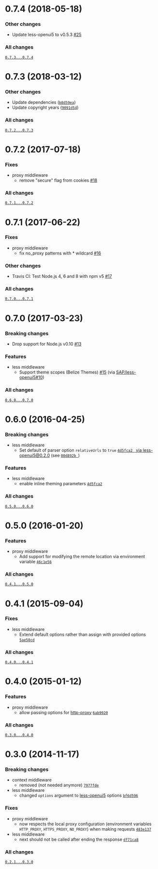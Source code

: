 # 0.7.4 (2018-05-18)

### Other changes
- Update less-openui5 to v0.5.3 [#25](https://github.com/SAP/connect-openui5/pull/25)

### All changes
[`0.7.3...0.7.4`](https://github.com/SAP/connect-openui5/compare/0.7.3...0.7.4)


# 0.7.3 (2018-03-12)

### Other changes
- Update dependencies ([`b8d59ea`](https://github.com/SAP/connect-openui5/commit/b8d59ea8cd1e2db46b5c5f0117f02ed40aa1a097))
- Update copyright years ([`9091d54`](https://github.com/SAP/connect-openui5/commit/9091d5459126a6080a03b5db360c31d9d30c2665))

### All changes
[`0.7.2...0.7.3`](https://github.com/SAP/connect-openui5/compare/0.7.2...0.7.3)


# 0.7.2 (2017-07-18)

### Fixes
- proxy middleware
  - remove "secure" flag from cookies [#18](https://github.com/SAP/connect-openui5/pull/18)

### All changes
[`0.7.1...0.7.2`](https://github.com/SAP/connect-openui5/compare/0.7.1...0.7.2)


# 0.7.1 (2017-06-22)

### Fixes
- proxy middleware
  - fix no_proxy patterns with * wildcard [#16](https://github.com/SAP/connect-openui5/pull/16)

### Other changes
- Travis CI: Test Node.js 4, 6 and 8 with npm v5 [#17](https://github.com/SAP/connect-openui5/pull/17)

### All changes
[`0.7.0...0.7.1`](https://github.com/SAP/connect-openui5/compare/0.7.0...0.7.1)


# 0.7.0 (2017-03-23)

### Breaking changes
- Drop support for Node.js v0.10 [#13](https://github.com/SAP/connect-openui5/pull/13)

### Features
- less middleware
  - Support theme scopes (Belize Themes) [#15](https://github.com/SAP/connect-openui5/pull/15) (via [SAP/less-openui5#10](https://github.com/SAP/less-openui5/pull/10))

### All changes
[`0.6.0...0.7.0`](https://github.com/SAP/connect-openui5/compare/0.6.0...0.7.0)


# 0.6.0 (2016-04-25)

### Breaking changes
- less middleware
  - Set default of parser option `relativeUrls` to `true` [`4d5fca2 ` via less-openui5@0.2.0](https://github.com/SAP/connect-openui5/commit/4d5fca25954049eec4af53c8bd12c54d6ad020aa) (see [`00d892b `](https://github.com/SAP/less-openui5/commit/00d892b95c8c0401b8a61f1b1709dfc4a68cfa26))

### Features
- less middleware
  - enable inline theming parameters [`4d5fca2`](https://github.com/SAP/connect-openui5/commit/4d5fca25954049eec4af53c8bd12c54d6ad020aa)

### All changes
[`0.5.0...0.6.0`](https://github.com/SAP/connect-openui5/compare/0.5.0...0.6.0)


# 0.5.0 (2016-01-20)

### Features
- proxy middleware
  - Add support for modifying the remote location via environment variable [`46c1e56`](https://github.com/SAP/connect-openui5/commit/46c1e56db46357fee59ee072e0c82516d5c17e9e)

### All changes
[`0.4.1...0.5.0`](https://github.com/SAP/connect-openui5/compare/0.4.1...0.5.0)


# 0.4.1 (2015-09-04)

### Fixes
- less middleware
  - Extend default options rather than assign with provided options [`5ae50cd`](https://github.com/SAP/connect-openui5/commit/5ae50cd753ef5e2a3ba2807a70877ef79b6ce433)

### All changes
[`0.4.0...0.4.1`](https://github.com/SAP/connect-openui5/compare/0.4.0...0.4.1)


# 0.4.0 (2015-01-12)

### Features
- proxy middleware
  - allow passing options for [http-proxy](https://github.com/nodejitsu/node-http-proxy#options) [`6ab9920`](https://github.com/SAP/connect-openui5/commit/6ab99201d5d2439ba55017ec8211b4dd8e5ed2a9)

### All changes
[`0.3.0...0.4.0`](https://github.com/SAP/connect-openui5/compare/0.3.0...0.4.0)


# 0.3.0 (2014-11-17)

### Breaking changes
- context middleware
  - removed (not needed anymore) [`7977fde`](https://github.com/SAP/connect-openui5/commit/7977fdeaf53a6caf9f4ef4f410bd01e13927be3c)
- less middleware
  - changed `options` argument to [less-openui5](https://github.com/SAP/less-openui5) options [`bf6d596`](https://github.com/SAP/connect-openui5/commit/bf6d596d67c5915408dc6287d15baa6a5e311c3e)

### Fixes
- proxy middleware
  - now respects the local proxy configuration (environment variables `HTTP_PROXY`, `HTTPS_PROXY`, `NO_PROXY`) when making requests [`483e137`](https://github.com/SAP/connect-openui5/commit/483e1377caa0e90e3f4be9cc8ca91b01b4581103)
- less middleware
  - next should not be called after ending the response [`df71ca8`](https://github.com/SAP/connect-openui5/commit/df71ca834247689fd13f8388cc5d16ff17edff47)

### All changes
[`0.2.1...0.3.0`](https://github.com/SAP/connect-openui5/compare/0.2.1...0.3.0)
